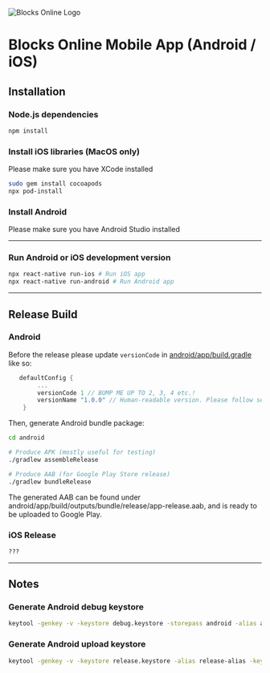 ![Blocks Online Logo](https://myblockonline.co.uk/rel3/application/images/admin/default-logo_branding.png)

# Blocks Online Mobile App (Android / iOS)

## Installation

### Node.js dependencies

```bash
npm install
```

### Install iOS libraries (MacOS only)

Please make sure you have XCode installed

```bash
sudo gem install cocoapods
npx pod-install
```

### Install Android

Please make sure you have Android Studio installed

---

### Run Android or iOS development version

```bash
npx react-native run-ios # Run iOS app
npx react-native run-android # Run Android app
```

---

## Release Build

### Android

Before the release please update ``versionCode`` in [android/app/build.gradle](android/app/build.gradle) like so:

```gradle
   defaultConfig {
        ...
        versionCode 1 // BUMP ME UP TO 2, 3, 4 etc.!
        versionName "1.0.0" // Human-readable version. Please follow semantic versioning!
    }
```

Then, generate Android bundle package:

```bash
cd android

# Produce APK (mostly useful for testing)
./gradlew assembleRelease

# Produce AAB (for Google Play Store release)
./gradlew bundleRelease
```

The generated AAB can be found under android/app/build/outputs/bundle/release/app-release.aab, and is ready to be uploaded to Google Play.

### iOS Release

```bash
???
```

---

## Notes

### Generate Android debug keystore

```bash
keytool -genkey -v -keystore debug.keystore -storepass android -alias androiddebugkey -keypass android -keyalg RSA -keysize 2048 -validity 10000
```

### Generate Android upload keystore

```bash
keytool -genkey -v -keystore release.keystore -alias release-alias -keyalg RSA -keysize 2048 -validity 10000
```
